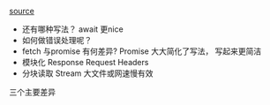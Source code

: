 [source](http://www.ruanyifeng.com/blog/2020/12/fetch-tutorial.html)
- 还有哪种写法？ await 更nice  
- 如何做错误处理呢？
- fetch 与promise 有何差异?  Promise 大大简化了写法， 写起来更简洁
- 模块化  Response Request Headers  
- 分块读取  Stream 大文件或网速慢有效

三个主要差异 